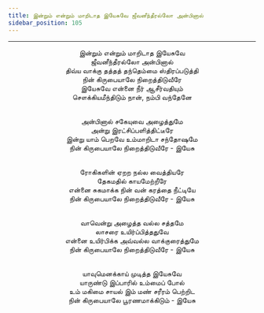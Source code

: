 ```yaml
---
title: இன்றும் என்றும் மாறிடாத இயேசுவே ஜீவனீந்தீரல்லோ அன்பினால்
sidebar_position: 105
---
```


---
<center>
இன்றும் என்றும் மாறிடாத இயேசுவே<br/>
ஜீவனீந்தீரல்லோ அன்பினால்<br/>
திவ்ய வாக்கு தத்தத் தந்தெம்மை ஸ்திரப்படுத்தி<br/>
நின் கிருபையாலே நிறைத்திடுவீரே<br/>
இயேசுவே என்னை நீர் ஆசீர்வதியும்<br/>
சௌக்கியமீந்திடும் நான், நம்பி வந்தேனே<br/><br/>

அன்பினால் சகேயுவை அழைத்துமே<br/>
அன்று இரட்சிப்பளித்திட்டீரே<br/>
இன்று யாம் பெறவே உம்மாறிடா சந்தோஷமே<br/>
நின் கிருபையாலே நிறைத்திடுவீரே                - இயேசு<br/><br/>

ரோகிகளின் ஏறற நல்ல வைத்தியரே<br/>
தேகமதில் காயமேற்றீரே<br/>
என்னை சுகமாக்க நின் வன் கரத்தை நீட்டியே<br/>
நின் கிருபையாலே நிறைத்திடுவீரே                 - இயேசு<br/><br/>

வாவென்று அழைத்த வல்ல சத்தமே<br/>
லாசரை உயிர்ப்பித்ததுவே<br/>
என்னை உயிர்பிக்க அவ்வல்ல வாக்குரைத்துமே<br/>
நின் கிருபையாலே நிறைத்திடுவீரே                - இயேசு<br/><br/>

யாவுமெனக்காய் முடித்த இயேசுவே<br/>
யாருண்டு இப்பாரில் உம்மைப் போல்<br/>
உம் மகிமை சாயல் இம் மண் சரீரம் பெற்றிட<br/>
நின் கிருபையாலே பூரணமாக்கிடும்                - இயேசு
</center>